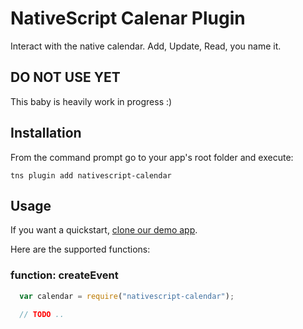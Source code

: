 # NativeScript Calenar Plugin

Interact with the native calendar. Add, Update, Read, you name it.



## DO NOT USE YET
This baby is heavily work in progress :)






## Installation
From the command prompt go to your app's root folder and execute:
```
tns plugin add nativescript-calendar
```

## Usage

If you want a quickstart, [clone our demo app](https://github.com/EddyVerbruggen/nativescript-calendar-demo).

Here are the supported functions:

### function: createEvent
```js
  var calendar = require("nativescript-calendar");
  
  // TODO ..
```